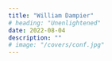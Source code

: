 ```yaml
---
title: "William Dampier"
# heading: "Unenlightened"
date: 2022-08-04
description: ""
# image: "/covers/conf.jpg"
---
```


